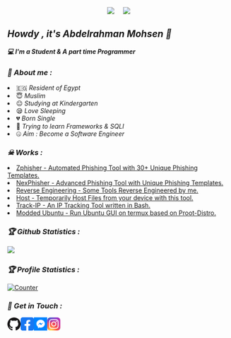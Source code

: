 <!-- Github README -->
<p align="center"><a href="https://github.com/0Riddle0">
<img height="165" src="https://github-readme-stats.vercel.app/api?username=0Riddle0&show_icons=true&include_all_commits=true&theme=react&cache_seconds=3200&hide_border=true" /></a>
&nbsp;&nbsp;&nbsp;
<a href="https://github.com/0Riddle0"><img src="https://github-readme-stats.vercel.app/api/top-langs/?username=0Riddle0&layout=compact&theme=react&hide_border=true" />
</a></p>

<h2><b><i>Howdy , it's Abdelrahman Mohsen 👋</i></b></h2>
<b><i>💻 I'm a Student & A part time Programmer</i></b>

<h3><b><i>🤠 About me :</i></b></h3>
<li> 🇪🇬 <i>Resident of Egypt</i></li>
<li> 😇 <i>Muslim</i></li>
<li> 😐 <i>Studying at Kindergarten</i></li>
<li> 😪 <i>Love Sleeping</i></li>
<li> 💔 <i>Born Single</i></li>
<li> 🐍 <i>Trying to learn Frameworks & SQLI</i></li>
<li> 🤐 <i>Aim : Become a Software Engineer</i></li>

<h3><b><i>☠ Works :</i></b></h3>
<li> <a href="https://github.com/0Riddle0/zphisher">Zphisher - Automated Phishing Tool with 30+ Unique Phishing Templates.</a>
<li> <a href="https://github.com/0Riddle0/nexphisher">NexPhisher - Advanced Phishing Tool with Unique Phishing Templates.</a>
<li> <a href="https://github.com/hax0rtahm1d/Reverse-Engineering">Reverse Engineering - Some Tools Reverse Engineered by me.</a>
<li> <a href="https://github.com/0Riddle0/host">Host - Temporarily Host Files from your device with this tool.</a>
<li> <a href="https://github.com/0Riddle0/track-ip">Track-IP - An IP Tracking Tool written in Bash.</a>
<li> <a href="https://github.com/modded-ubuntu/modded-ubuntu">Modded Ubuntu - Run Ubuntu GUI on termux based on Proot-Distro.</a>

<h3><b><i>🏆 Github Statistics :</i></b></h3>
<a href="https://github.com/0Riddle0"><img width=550 src="https://github-profile-trophy.vercel.app/?username=0Riddle0&theme=dracula&no-frame=true&title=Followers,Stars,Commit,Repository,Issues"/></a>

<h3><b><i>🏆 Profile Statistics :</i></b></h3>
<a href="https://github.com/0Riddle0"><img height="25" title="Counter" src="https://komarev.com/ghpvc/?username=0Riddle0&color=blueviolet&style=flat-square"></a>

<h3><b><i>📡 Get in Touch :</i></b></h3>
<a href="https://github.com/0Riddle0"><img align="left" title="Github" alt="Github" width="30px" src="assets/github.png" /></a>
<a href="https://fb.com/bbrruuxx"><img align="left" title="Facebook" alt="Facebook" width="30px" src="assets/facebook.png" /></a>
<a href="https://m.me/bbrruuxx"><img align="left" title="Messenger" alt="Messenger" width="30px" src="assets/messenger.png" /></a>
<a href="https://www.instagram.com/_mohsenetoo_"><img align="left" title="Instagram" alt="Instagram" width="30px" src="assets/instagram.png" /></a>

